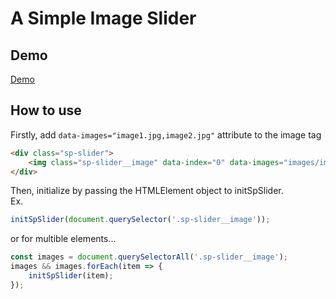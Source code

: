 # A Simple Image Slider

## Demo
[Demo](https://takisrs.github.io/sp-slider/index.html)

## How to use
Firstly, add `data-images="image1.jpg,image2.jpg"` attribute to the image tag   

```html
<div class="sp-slider">
    <img class="sp-slider__image" data-index="0" data-images="images/image1.jpg,images/image2.jpg,images/image3.jpg,images/image4.jpg" src="images/image1.jpg" alt="Image">
</div>
```

Then, initialize by passing the HTMLElement object to initSpSlider.   
Ex.   
```javascript
initSpSlider(document.querySelector('.sp-slider__image'));
```

or for multible elements...   
```javascript
const images = document.querySelectorAll('.sp-slider__image');
images && images.forEach(item => {
    initSpSlider(item);
});
```

